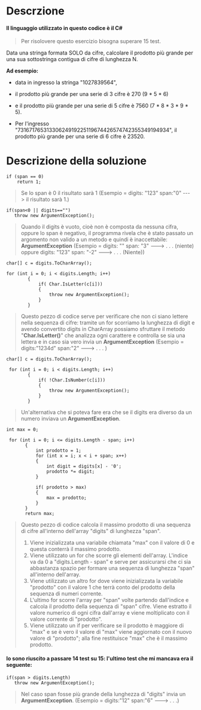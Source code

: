 # Descrzione

#### Il linguaggio utilizzato in questo codice è il C#

> Per risolovere questo esercizio bisogna superare 15 test.

Data una stringa formata SOLO da cifre, calcolare il prodotto più grande per una sua sottostringa contigua di cifre di lunghezza N.

**Ad esempio:**

- data in ingresso la stringa "1027839564", 
- il prodotto più grande per una serie di 3 cifre è 270 (9 * 5 * 6)
- e il prodotto più grande per una serie di 5 cifre è 7560 (7 * 8 * 3 * 9 * 5).

- Per l'ingresso "73167176531330624919225119674426574742355349194934", il prodotto più grande per una serie di 6 cifre è 23520.

# Descrizione della soluzione

``` 
if (span == 0)
    return 1;
``` 
> Se lo span è 0 il risultato sarà 1 (Esempio = digits: "123"  span:"0" ---> il risultato sarà 1.)

```
if(span<0 || digits=="")
   throw new ArgumentException();
```
> Quando il digits è vuoto, cioè non è composta da nessuna cifra, oppure lo span è negativo, il programma rivela che è stato passato un argomento non valido a un metodo e quindi è inaccettabile: **ArgumentException** (Esempio = digits: "" span: "3" ---> . . . (niente) oppure digits: "123" span: "-2" ---> . . .  (Niente))

```
char[] c = digits.ToCharArray();

for (int i = 0; i < digits.Length; i++)
        {
            if( Char.IsLetter(c[i]))
            {
                throw new ArgumentException();
            }
        }
```
> Questo pezzo di codice serve per verificare che non ci siano lettere nella sequenza di cifre: tramite un for scorriamo la lunghezza di digit e avendo convertito digits in CharArray possiamo sfruttare il metodo "**Char.IsLetter()**" che analizza ogni carattere e controlla se sia una lettera e in caso sia vero invia un **ArgumentException** (Esempio = digits:"1234d" span:"2" ---> . . . )

```
char[] c = digits.ToCharArray();

 for (int i = 0; i < digits.Length; i++)
        {
            if( !Char.IsNumber(c[i]))
            {
                throw new ArgumentException();
            }
        }
 ```
 > Un'alternativa che si poteva fare era che se il digits era diverso da un numero inviava un **ArgumentException**.
 
 ```
 int max = 0;
 
  for (int i = 0; i <= digits.Length - span; i++)
        {
            int prodotto = 1;
            for (int x = i; x < i + span; x++)
            {
                int digit = digits[x] - '0';
                prodotto *= digit;
            }

            if( prodotto > max)
            {
                max = prodotto;
            }
        }
        return max;
 ```
 > Questo pezzo di codice calcola il massimo prodotto di una sequenza di cifre all'interno dell'array "digits" di lunghezza "span".
 > 1. Viene inizializzata una variabile chiamata "max" con il valore di 0 e questa conterrà il massimo prodotto.
 > 2. Viene utilizzato un for che scorre gli elementi dell'array. L'indice va da 0 a "digits.Length - span" e serve per assicurarsi che ci sia abbastanza spazio per formare una sequenza di lunghezza "span" all'interno dell'array.
 > 3. Viene utilizzato un altro for dove viene inizializzata la variabile "prodotto" con il valore 1 che terrà conto del prodotto della sequenza di numeri corrente.
 > 4. L'ultimo for scorre l'array per "span" volte partendo dall'indice e calcola il prodotto della sequenza di "span" cifre. Viene estratto il valore numerico di ogni cifra dall'array e viene moltiplicato con il valore corrente di "prodotto".
 > 5. Viene utilizzato un if per verificare se il prodotto è maggiore di "max" e se è vero il valore di "max" viene aggiornato con il nuovo valore di "prodotto"; alla fine restituisce "max" che è il massimo prodotto.
 
 #### Io sono riuscito a passare 14 test su 15: l'ultimo test che mi mancava era il seguente:
 ```
 if(span > digits.Length)
    throw new ArgumentException();
 ```
 > Nel caso span fosse più grande della lunghezza di "digits" invia un **ArgumentException**. (Esempio = digits:"12" span:"6" ---> . . .)
 
        
      





